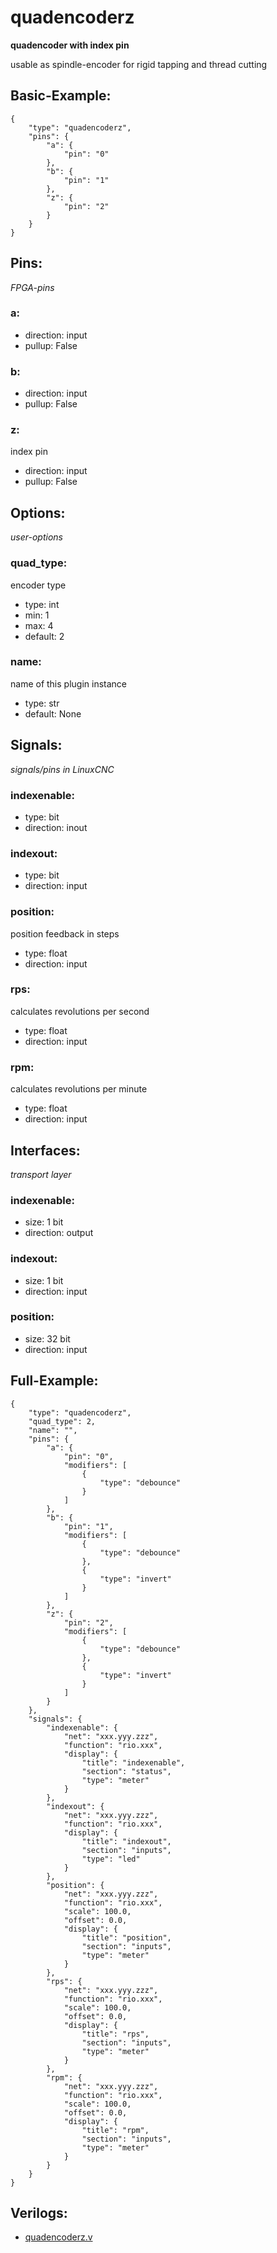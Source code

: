 # quadencoderz
**quadencoder with index pin**

usable as spindle-encoder for rigid tapping and thread cutting

## Basic-Example:
```
{
    "type": "quadencoderz",
    "pins": {
        "a": {
            "pin": "0"
        },
        "b": {
            "pin": "1"
        },
        "z": {
            "pin": "2"
        }
    }
}
```

## Pins:
*FPGA-pins*
### a:

 * direction: input
 * pullup: False

### b:

 * direction: input
 * pullup: False

### z:
index pin

 * direction: input
 * pullup: False


## Options:
*user-options*
### quad_type:
encoder type

 * type: int
 * min: 1
 * max: 4
 * default: 2

### name:
name of this plugin instance

 * type: str
 * default: None


## Signals:
*signals/pins in LinuxCNC*
### indexenable:

 * type: bit
 * direction: inout

### indexout:

 * type: bit
 * direction: input

### position:
position feedback in steps

 * type: float
 * direction: input

### rps:
calculates revolutions per second

 * type: float
 * direction: input

### rpm:
calculates revolutions per minute

 * type: float
 * direction: input


## Interfaces:
*transport layer*
### indexenable:

 * size: 1 bit
 * direction: output

### indexout:

 * size: 1 bit
 * direction: input

### position:

 * size: 32 bit
 * direction: input


## Full-Example:
```
{
    "type": "quadencoderz",
    "quad_type": 2,
    "name": "",
    "pins": {
        "a": {
            "pin": "0",
            "modifiers": [
                {
                    "type": "debounce"
                }
            ]
        },
        "b": {
            "pin": "1",
            "modifiers": [
                {
                    "type": "debounce"
                },
                {
                    "type": "invert"
                }
            ]
        },
        "z": {
            "pin": "2",
            "modifiers": [
                {
                    "type": "debounce"
                },
                {
                    "type": "invert"
                }
            ]
        }
    },
    "signals": {
        "indexenable": {
            "net": "xxx.yyy.zzz",
            "function": "rio.xxx",
            "display": {
                "title": "indexenable",
                "section": "status",
                "type": "meter"
            }
        },
        "indexout": {
            "net": "xxx.yyy.zzz",
            "function": "rio.xxx",
            "display": {
                "title": "indexout",
                "section": "inputs",
                "type": "led"
            }
        },
        "position": {
            "net": "xxx.yyy.zzz",
            "function": "rio.xxx",
            "scale": 100.0,
            "offset": 0.0,
            "display": {
                "title": "position",
                "section": "inputs",
                "type": "meter"
            }
        },
        "rps": {
            "net": "xxx.yyy.zzz",
            "function": "rio.xxx",
            "scale": 100.0,
            "offset": 0.0,
            "display": {
                "title": "rps",
                "section": "inputs",
                "type": "meter"
            }
        },
        "rpm": {
            "net": "xxx.yyy.zzz",
            "function": "rio.xxx",
            "scale": 100.0,
            "offset": 0.0,
            "display": {
                "title": "rpm",
                "section": "inputs",
                "type": "meter"
            }
        }
    }
}
```

## Verilogs:
 * [quadencoderz.v](quadencoderz.v)

